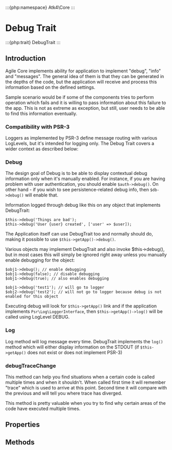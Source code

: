 :::{php:namespace} Atk4\Core
:::

# Debug Trait

:::{php:trait} DebugTrait
:::

## Introduction

Agile Core implements ability for application to implement "debug", "info" and
"messages". The general idea of them is that they can be generated in the depths
of the code, but the application will receive and process this information based
on the defined settings.

Sample scenario would be if some of the components tries to perform operation
which fails and it is willing to pass information about this failure to the app.
This is not as extreme as exception, but still, user needs to be able to find
this information eventually.

### Compatibility with PSR-3

Loggers as implemented by PSR-3 define message routing with various LogLevels,
but it's intended for logging only. The Debug Trait covers a wider context as
described below:

### Debug

The design goal of Debug is to be able to display contextual debug information
only when it's manually enabled. For instance, if you are having problem with
user authentication, you should enable `$auth->debug()`. On other hand - if
you wish to see persistence-related debug info, then `$db->debug()` will
enable that.

Information logged through debug like this on any object that implements
DebugTrait:

```
$this->debug('Things are bad');
$this->debug('User {user} created', ['user' => $user]);
```

The Application itself can use DebugTrait too and normally should do, making it
possible to use `$this->getApp()->debug()`.

Various objects may implement DebugTrait and also invoke $this->debug(), but in
most cases this will simply be ignored right away unless you manually enable
debugging for the object:

```
$obj1->debug(); // enable debugging
$obj1->debug(false); // disable debugging
$obj1->debug(true); // also enables debugging

$obj1->debug('test1'); // will go to logger
$obj2->debug('test2'); // will not go to logger because debug is not enabled for this object
```

Executing debug will look for `$this->getApp()` link and if the application
implements `Psr\Log\LoggerInterface`, then `$this->getApp()->log()` will be
called using LogLevel DEBUG.

### Log

Log method will log message every time. DebugTrait implements the `log()`
method which will either display information on the STDOUT (if `$this->getApp()`
does not exist or does not implement PSR-3)

### debugTraceChange

This method can help you find situations when a certain code is called multiple
times and when it shouldn't. When called first time it will remember "trace"
which is used to arrive at this point. Second time it will compare with the
previous and will tell you where trace has diverged.

This method is pretty valuable when you try to find why certain areas of the
code have executed multiple times.

## Properties

## Methods
